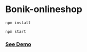 # Bonik-onlineshop

```
npm install
```

```
npm start
```

<h3><a href="https://bonik-onlineshop-beknur.netlify.app/">See Demo</a></h3>
 
 
 
  
 
 
 
 
 
 
  
 
 
 
 
 
 
 
 
 
 
 
 
 
 
 
 
 
 
 
 
 
  
 
 
 
 
 
 
